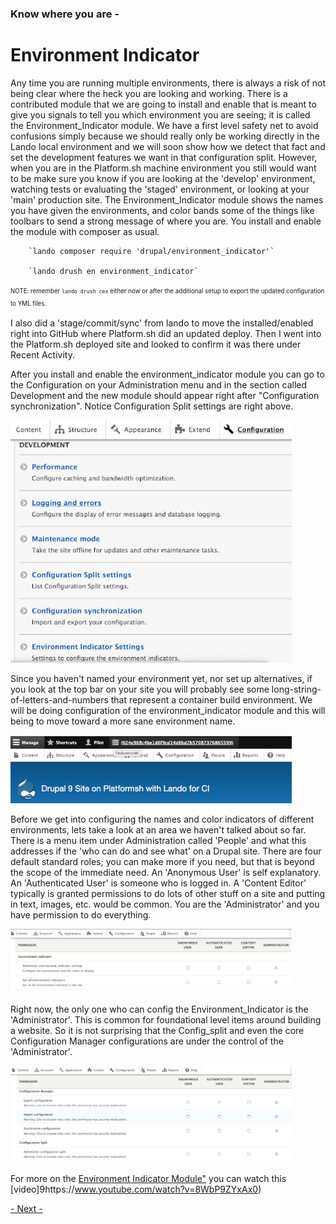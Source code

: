 
### Know where you are -
# Environment Indicator


Any time you are running multiple environments, there is always a risk of not being clear where the heck you are looking and working.   There is a contributed module that we are going to install and enable that is meant to give you signals to tell you which environment you are seeing; it is called the Environment_Indicator module.  We have a first level safety net to avoid confusions simply because we should really only be working directly in the Lando local environment and we will soon show how we detect that fact and set the development features we want in that configuration split.   However, when you are in the Platform.sh machine environment you still would want to be make sure you know if you are looking at the 'develop' environment, watching tests or evaluating the 'staged' environment, or looking at your 'main' production site.  The Environment_Indicator module shows the names you have given the environments, and color bands some of the things like toolbars to send a strong message of where you are.  You install and enable the module with composer as usual.

		`lando composer require 'drupal/environment_indicator'`

		`lando drush en environment_indicator`

<sup><sub>NOTE: remember `lando drush cex` either now or after the additional setup to export the updated configuration to YML files.</sub></sup><br>

I also did a 'stage/commit/sync' from lando to move the installed/enabled right into GitHub where Platform.sh did an updated deploy.  Then I went into the Platform.sh deployed site and looked to confirm it was there under Recent Activity.

After you install and enable the environment_indicator module you can go to the Configuration on your Administration menu and in the section called Development and the new module should appear right after "Configuration synchronization".  Notice Configuration Split settings are right above.

<img src="../cicd/captures/envindicator1.png"  width="450">

Since you haven't named your environment yet, nor set up alternatives, if you look at the top bar on your site you will probably see some long-string-of-letters-and-numbers that represent a container build environment.  We will be doing configuration of the environment_indicator module and this will being to move toward a more sane environment name.

<img src="../cicd/captures/envindicator2.png"  width="450">

Before we get into configuring the names and color indicators of different environments, lets take a look at an area we haven't talked about so far.  There is a menu item under Administration called 'People' and what this addresses if the 'who can do and see what' on a Drupal site.  There are four default standard roles; you can make more if you need, but that is beyond the scope of the immediate need.  An 'Anonymous User' is self explanatory.  An 'Authenticated User' is someone who is logged in.  A 'Content Editor' typically is granted permissions to do lots of other stuff on a site and putting in text, images, etc. would be common.  You are the 'Administrator' and you have permission to do everything. 

<img src="../cicd/captures/envindicator3.png"  width="450">

Right now, the only one who can config the Environment_Indicator is the 'Administrator'.   This is common for foundational level items around building a website.  So it is not surprising that the Config_split and even the core Configuration Manager configurations are under the control of the 'Administrator'. 

<img src="../cicd/captures/envindicator4.png"  width="450">

For more on the [Environment Indicator Module"]( https://www.drupal.org/project/environment_indicator) you can watch this [video]9https://www.youtube.com/watch?v=8WbP9ZYxAx0)



[- Next -](envsettings.md)




